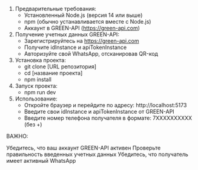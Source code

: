 1. Предварительные требования:
   * Установленный Node.js (версия 14 или выше)
   * npm (обычно устанавливается вместе с Node.js)
   * Аккаунт в GREEN-API (https://green-api.com)
2. Получение учетных данных GREEN-API:
   * Зарегистрируйтесь на https://green-api.com
   * Получите idInstance и apiTokenInstance
   * Авторизуйте свой WhatsApp, отсканировав QR-код
3. Установка проекта:
   * git clone [URL репозитория]
   * cd [название проекта]
   * npm install
4. Запуск проекта:
   * npm run dev
5. Использование:
   * Откройте браузер и перейдите по адресу: http://localhost:5173
   * Введите свои idInstance и apiTokenInstance от GREEN-API
   * Введите номер телефона получателя в формате: 7XXXXXXXXXX (без +)

ВАЖНО: 

Убедитесь, что ваш аккаунт GREEN-API активен
Проверьте правильность введенных учетных данных
Убедитесь, что получатель имеет активный WhatsApp
